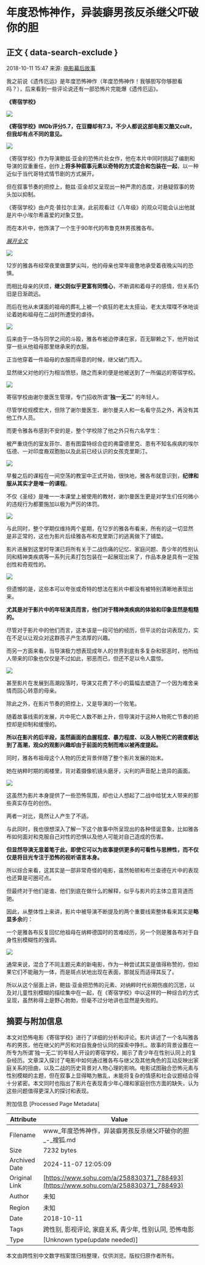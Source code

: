 # 年度恐怖神作，异装癖男孩反杀继父吓破你的胆

## 正文 { data-search-exclude }


2018-10-11 15:47 来源: [电影幕后故事](https://www.sohu.com/a/258830371_788493?spm=smpc.content-abroad.content.1.1730981052609aLIUtwR)

我之前说《遗传厄运》是年度恐怖神作（年度恐怖神作！我够胆写你够胆看吗？），后来看到一些评论说还有一部恐怖片完能爆《遗传厄运》。

**《寄宿学校》**

![](http://5b0988e595225.cdn.sohucs.com/images/20181011/099cb17938a447b88e6cba504ef50b68.jpg)

**《寄宿学校》IMDb评分5.7，在豆瓣却有7.3，不少人都说这部电影又酷又cult，但我却有点不同的意见。**

![](http://5b0988e595225.cdn.sohucs.com/images/20181011/fdd3beee5a38437d88c4551a818bbdff.jpg)

《寄宿学校》作为导演鲍兹·亚金的恐怖片处女作，他在本片中同时挑起了编剧和导演的双重重任，创作上**将多种叙事元素以奇特的方式混合和包装在一起**，以一种近似于当代哥特式情节剧的方式展开。

但在叙事节奏的把控上，鲍兹·亚金却又呈现出一种严肃的态度，对悬疑叙事的势头加以抑制。

《寄宿学校》由卢克·普拉尔主演，此前观看过《八年级》的观众可能会认出他就是片中小埃尔希喜爱的对象艾登。

而在本片中，他饰演了一个生于90年代的布鲁克林男孩雅各布。

[_展开全文_](javascript:;)

![](http://5b0988e595225.cdn.sohucs.com/images/20181011/6a28229fa602440db110fe87414ff183.jpg)

12岁的雅各布经常夜里做噩梦尖叫，他的母亲也常年疲惫地承受着夜晚尖叫的恐惧。

而相比母亲的厌烦，**继父则似乎更富有同情心**，不断调和着母子的感情，但关系仍旧是日渐疏远。

而后在他从未谋面的祖母的葬礼上被一个疯狂的老太太搭讪，老太太喋喋不休地谈论着她和祖母在二战时所遭受的虐待。

![](http://5b0988e595225.cdn.sohucs.com/images/20181011/cbbb95f02309445ba2aeaf5c233e960a.jpg)

后来由于一场与同学之间的斗殴，雅各布被迫停课在家，百无聊赖之下，他开始试穿一些从他祖母那里继承来的衣服。

正当他穿着一件祖母的衣服而得意的时候，继父破门而入。

显然继父对他的行为相当愤怒，随之而来的便是他被送到了一所偏远的寄宿学校。

![](http://5b0988e595225.cdn.sohucs.com/images/20181011/c7520119fb0f469d9b481e1872079864.jpg)

寄宿学校由谢尔曼医生管理，专门招收所谓“**独一无二**” 的年轻人。

尽管学校规模宏大，但除了谢尔曼医生、谢尔曼夫人和一名看守员之外，再没有其他工作人员。

而更令雅各布感到不安的是，整个学校除了他之外只有六名学生：

被严重烧伤的室友菲尔、患有图雷特综合症的弗雷德里克、患有不知名疾病的埃尔伍德、一对印度裔双胞胎以及此前已经认识的女孩克里斯汀。

![](http://5b0988e595225.cdn.sohucs.com/images/20181011/1e202cc84ece4d1e929f8d078ccf0842.jpg)

早餐之后的课程在一间空荡的教室中正式开始，很快地，雅各布就意识到，**纪律和服从其实才是唯一的课程**。

不仅《圣经》是唯一一本课堂上被使用的教材，谢尔曼医生更是对学生们任何微小的违规行为都要施加以极为严厉的体罚。

![](http://5b0988e595225.cdn.sohucs.com/images/20181011/261376a3c000405da7ec05cf0927b4a6.jpg)

与此同时，整个学期仅维持两个星期，在12岁的雅各布看来，所有的这一切显然是非正常的，这也为影片后续雅各布和克里斯汀的逃离做下了铺垫。

影片进展到这里时导演已将所有关于二战伤痛的记忆、家庭问题、青少年的性别认同和精神类疾病等一系列元素打包包装在一起展现出来了，作品本身是具有一定独创性和奇观性的。

![](http://5b0988e595225.cdn.sohucs.com/images/20181011/4428b1fbbb054180bd221d40fa336b87.jpg)

但遗憾的是，这些本可以夸张或奇特的想法在影片中都没有被特别清晰地表现出来。

**尤其是对于影片中的年轻演员而言，他们对于精神类疾病的体验和印象显然是粗糙的。**

尽管对于影片中的他们而言，这本该是一段可怕的经历，但平淡的台词表现力，实在不足以让观众对这群孩子产生浓厚的兴趣。

而另一方面来看，当导演极力想表现成年人的世界到底有多复杂和邪恶时，他所给人带来的印象也仅仅是不过如此，邪恶而已，但还不足以令人震惊。

![](http://5b0988e595225.cdn.sohucs.com/images/20181011/0d20005aa5484b989b36ec8fdce4cd31.jpg)

甚至影片在发展到高潮段落时，导演又花费了不小的篇幅去塑造了一个因为难舍亲情而回心转意的母亲。

除此之外，在影片节奏的把控上，又是导演的一个败笔。

随着故事线索的发展，片中死亡人数不断上升，但导演对于这种人物死亡节奏的把控却是抑制和缓慢的。

**所以在影片的后半段，虽然画面的血腥程度、暴力程度、以及人物死亡的密度都达到了高潮，观众的观影兴趣却由于前面的克制而难以被再度提起。**

同时，雅各布祖母这个人物的历史背景伴随了整个影片发展的始末。

她在纳粹时期的阁楼里，背对着摄像机镜头磨牙，尖利的声音配上诡异的画面。

![](http://5b0988e595225.cdn.sohucs.com/images/20181011/9c73941a95eb42d2840cc150d4ee3b92.jpg)

这虽然为影片本身提供了一些恐怖氛围，却也让人想起了二战中给犹太人带来的那些真实存在的创伤。

两者一对比，竟然让人产生了不适。

与此同时，我也很想深入了解一下这个故事中所呈现出的各种怪诞意象，比如雅各布如何面对和克服自己对性的恐惧以及他人可能对自己造成的伤害。

**但显然导演无意着笔于此，即使它可以为故事提供更多的可看性与思辨性，而不仅仅是将目光专注于恐怖的视听语言本身。**

所以综合来看，这其实是一部非常奇怪的电影，虽然帕顿和布兰查德在片中的表现也还算是可圈可点。

但最终对于他们是谁、他们到底在做什么的解释，似乎与影片的主体立意背道而驰。

因此，从整体性上来讲，影片中被导演不断提及的两个重要线索整体看来其实是**略显多余**的：

一个是雅各布反复回忆他祖母在纳粹德国时的苦难经历，另一个则是雅各布对于自身性别模糊性的强调。

![](http://5b0988e595225.cdn.sohucs.com/images/20181011/75dba29812434823b7278c5cfe7aeded.jpg)

通常来说，混合了不同主题元素的新电影，作为一种尝试其实是值得称赞的，但如果它们不能融为一体，而是斑点状地出现在表面，那就反而适得其反了。

所以从这个层面上讲，鲍兹·亚金把恐怖的元素、对纳粹时代长期伤痕的沉思，以及对儿童性别模糊的描绘集中在一起，在《寄宿学校》中以这样的一种综合的方式呈现，虽然称得上是野心勃勃，但毫不过分地讲也显然是失败的。

## 摘要与附加信息

<!-- tcd_abstract -->
本文对恐怖电影《寄宿学校》进行了详细的分析和评论。影片讲述了一个名叫雅各布的男孩，他在继父的严厉和对自我身份认同的探索中挣扎。故事的背景设置在一所专为所谓'独一无二'的年轻人开设的寄宿学校，揭示了青少年在性别认同上的复杂经历。文章深入探讨了电影中如何通过雅各布与继父及其他角色的互动反映出家庭关系的扭曲，以及二战的历史背景对人物心理的影响。电影试图融合恐怖元素与性别模糊的主题，但在叙事上显得略为散乱，未能将复杂的情感和社会议题结合得十分紧密。本文同时也指出了影片在表现青少年心理和家庭创伤方面的缺失，认为这些问题值得更深入的探讨和表现。
<!-- tcd_abstract_end -->

附加信息 [Processed Page Metadata]

| Attribute       | Value                                  |
|-----------------|----------------------------------------|
| Filename        | www_年度恐怖神作，异装癖男孩反杀继父吓破你的胆_-_搜狐.md                             |
| Size            | 7232 bytes                           |
| Archived Date   | 2024-11-07 12:05:09                             |
| Original Link   | [https://www.sohu.com/a/258830371_788493](https://www.sohu.com/a/258830371_788493)                       |
| Author          | 未知                               |
| Region          | 未知                               |
| Date            | 2018-10-11                                 |
| Tags            | 跨性别, 影视评论, 家庭关系, 青少年, 性别认同, 恐怖电影                                 |
| Type            | [Unknown type(update needed)]                                 |
<!-- tcd_table_end -->

本文由跨性别中文数字档案馆归档整理，仅供浏览。版权归原作者所有。
